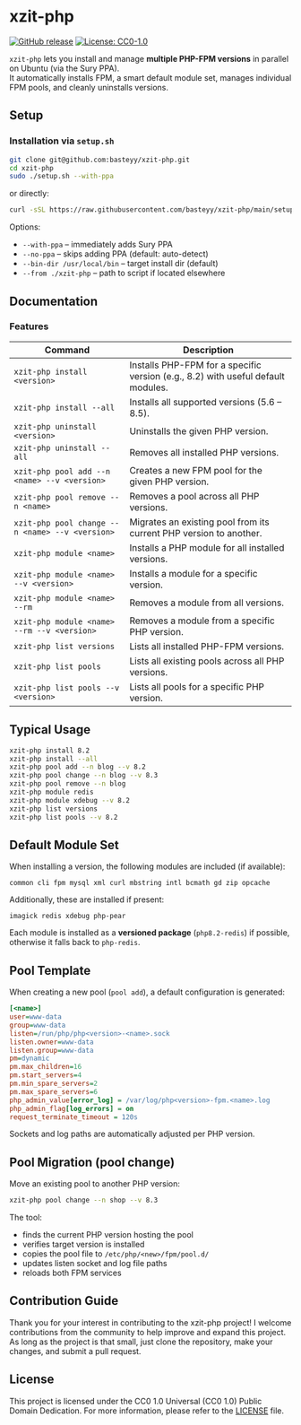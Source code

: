 # xzit-php

[![GitHub release](https://img.shields.io/github/release/basteyy/xzit-php.svg)](https://github.com/basteyy/xzit-php/releases)
[![License: CC0-1.0](https://img.shields.io/badge/License-CC0_1.0-lightgrey.svg)](https://creativecommons.org/publicdomain/zero/1.0/)


`xzit-php` lets you install and manage **multiple PHP-FPM versions** in parallel on Ubuntu (via the Sury PPA).  
It automatically installs FPM, a smart default module set, manages individual FPM pools, and cleanly uninstalls versions.

## Setup

### Installation via `setup.sh`

```bash
git clone git@github.com:basteyy/xzit-php.git
cd xzit-php
sudo ./setup.sh --with-ppa
```

or directly:

```bash
curl -sSL https://raw.githubusercontent.com/basteyy/xzit-php/main/setup.sh | sudo bash -s -- --with-ppa
```

Options:
- `--with-ppa` – immediately adds Sury PPA
- `--no-ppa` – skips adding PPA (default: auto-detect)
- `--bin-dir /usr/local/bin` – target install dir (default)
- `--from ./xzit-php` – path to script if located elsewhere

## Documentation

### Features

| Command | Description |
|----------|-------------|
| `xzit-php install <version>` | Installs PHP-FPM for a specific version (e.g., 8.2) with useful default modules. |
| `xzit-php install --all` | Installs all supported versions (5.6 – 8.5). |
| `xzit-php uninstall <version>` | Uninstalls the given PHP version. |
| `xzit-php uninstall --all` | Removes all installed PHP versions. |
| `xzit-php pool add --n <name> --v <version>` | Creates a new FPM pool for the given PHP version. |
| `xzit-php pool remove --n <name>` | Removes a pool across all PHP versions. |
| `xzit-php pool change --n <name> --v <version>` | Migrates an existing pool from its current PHP version to another. |
| `xzit-php module <name>` | Installs a PHP module for all installed versions. |
| `xzit-php module <name> --v <version>` | Installs a module for a specific version. |
| `xzit-php module <name> --rm` | Removes a module from all versions. |
| `xzit-php module <name> --rm --v <version>` | Removes a module from a specific PHP version. |
| `xzit-php list versions` | Lists all installed PHP-FPM versions. |
| `xzit-php list pools` | Lists all existing pools across all PHP versions. |
| `xzit-php list pools --v <version>` | Lists all pools for a specific PHP version. |

## Typical Usage

```bash
xzit-php install 8.2
xzit-php install --all
xzit-php pool add --n blog --v 8.2
xzit-php pool change --n blog --v 8.3
xzit-php pool remove --n blog
xzit-php module redis
xzit-php module xdebug --v 8.2
xzit-php list versions
xzit-php list pools --v 8.2
```

## Default Module Set

When installing a version, the following modules are included (if available):

```
common cli fpm mysql xml curl mbstring intl bcmath gd zip opcache
```

Additionally, these are installed if present:
```
imagick redis xdebug php-pear
```

Each module is installed as a **versioned package** (`php8.2-redis`) if possible, otherwise it falls back to `php-redis`.

## Pool Template

When creating a new pool (`pool add`), a default configuration is generated:

```ini
[<name>]
user=www-data
group=www-data
listen=/run/php/php<version>-<name>.sock
listen.owner=www-data
listen.group=www-data
pm=dynamic
pm.max_children=16
pm.start_servers=4
pm.min_spare_servers=2
pm.max_spare_servers=6
php_admin_value[error_log] = /var/log/php<version>-fpm.<name>.log
php_admin_flag[log_errors] = on
request_terminate_timeout = 120s
```

Sockets and log paths are automatically adjusted per PHP version.

## Pool Migration (pool change)

Move an existing pool to another PHP version:

```bash
xzit-php pool change --n shop --v 8.3
```

The tool:
- finds the current PHP version hosting the pool
- verifies target version is installed
- copies the pool file to `/etc/php/<new>/fpm/pool.d/`
- updates listen socket and log file paths
- reloads both FPM services

## Contribution Guide

Thank you for your interest in contributing to the xzit-php project! I welcome contributions from the community to help improve and expand this project. As long as the project is that small, just clone the repository, make your changes, and submit a pull request.

## License
This project is licensed under the CC0 1.0 Universal (CC0 1.0) Public Domain Dedication. For more information, please refer to the [LICENSE](LICENSE) file.